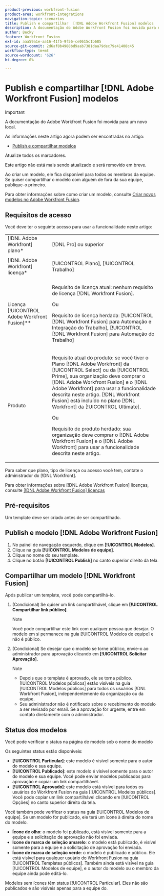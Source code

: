 ```yaml
---
product-previous: workfront-fusion
product-area: workfront-integrations
navigation-topic: scenarios
title: Publish e compartilhar  [!DNL Adobe Workfront Fusion] modelos
description: A documentação do Adobe Workfront Fusion foi movida para um novo local. Este artigo foi descontinuado, mas contém um link para o novo artigo que aborda essa funcionalidade.
author: Becky
feature: Workfront Fusion
exl-id: aaa59a1e-aa16-41f5-9f56-ce0615c1b685
source-git-commit: 2d6af8b4988bd9aab7381daa79dec79e41408c45
workflow-type: tm+mt
source-wordcount: '626'
ht-degree: 0%

---
```


# Publish e compartilhar [!DNL Adobe Workfront Fusion] modelos

>[!IMPORTANT]
>
>A documentação do Adobe Workfront Fusion foi movida para um novo local.
>
>As informações neste artigo agora podem ser encontradas no artigo:
>
>* [Publish e compartilhar modelos](https://experienceleague.adobe.com/docs/workfront-fusion/using/create-and-manage-templates/publish-and-share-fusion-templates.html)
>
>Atualize todos os marcadores.
>
>Este artigo não está mais sendo atualizado e será removido em breve.

Ao criar um modelo, ele fica disponível para todos os membros da equipe. Se quiser compartilhar o modelo com alguém de fora da sua equipe, publique-o primeiro.

Para obter informações sobre como criar um modelo, consulte [Criar novos modelos no Adobe Workfront Fusion](../../../workfront-fusion/scenarios/templates/create-new-fusion-templates.md).

## Requisitos de acesso

Você deve ter o seguinte acesso para usar a funcionalidade neste artigo:

<table style="table-layout:auto"> 
 <col> 
 <col> 
 <tbody> 
  <tr> 
    <td role="rowheader">[!DNL Adobe Workfront] plano*</td> 
   <td> <p>[!DNL Pro] ou superior</p> </td> 
  </tr> 
  <tr data-mc-conditions=""> 
   <td role="rowheader">[!DNL Adobe Workfront] licença*</td> 
   <td> <p>[!UICONTROL Plano], [!UICONTROL Trabalho]</p> </td> 
  </tr> 
  <tr> 
   <td role="rowheader">Licença [!UICONTROL Adobe Workfront Fusion]**</td> 
  <td>
   <p>Requisito de licença atual: nenhum requisito de licença [!DNL Workfront Fusion].</p>
   <p>Ou</p>
   <p>Requisito de licença herdada: [!UICONTROL [!DNL Workfront Fusion] para Automação e Integração do Trabalho], [!UICONTROL [!DNL Workfront Fusion] para Automação do Trabalho]</p>
   </td>    </tr> 
  </tr> 
  <tr> 
   <td role="rowheader">Produto</td> 
   <td>
   <p>Requisito atual do produto: se você tiver o Plano [!DNL Adobe Workfront] da [!UICONTROL Select] ou da [!UICONTROL Prime], sua organização deve comprar o [!DNL Adobe Workfront Fusion] e o [!DNL Adobe Workfront] para usar a funcionalidade descrita neste artigo. [!DNL Workfront Fusion] está incluído no plano [!DNL Workfront] da [!UICONTROL Ultimate].</p>
   <p>Ou</p>
   <p>Requisito de produto herdado: sua organização deve comprar o [!DNL Adobe Workfront Fusion] e o [!DNL Adobe Workfront] para usar a funcionalidade descrita neste artigo.</p>
   </td> 
  </tr> 
 </tbody> 
</table>

Para saber que plano, tipo de licença ou acesso você tem, contate o administrador do [!DNL Workfront].

Para obter informações sobre [!DNL Adobe Workfront Fusion] licenças, consulte [[!DNL Adobe Workfront Fusion] licenças](../../../workfront-fusion/get-started/license-automation-vs-integration.md)

## Pré-requisitos

Um template deve ser criado antes de ser compartilhado.

## Publish e modelo [!DNL Adobe Workfront Fusion]

1. No painel de navegação esquerdo, clique em **[!UICONTROL Modelos]**.
1. Clique na guia **[!UICONTROL Modelos de equipe]**.
1. Clique no nome do seu template.
1. Clique no botão **[!UICONTROL Publish]** no canto superior direito da tela.

## Compartilhar um modelo [!DNL Workfront Fusion]

Após publicar um template, você pode compartilhá-lo.

1. (Condicional) Se quiser um link compartilhável, clique em **[!UICONTROL Compartilhar link público]**.

   >[!NOTE]
   >
   >Você pode compartilhar este link com qualquer pessoa que desejar. O modelo em si permanece na guia [!UICONTROL Modelos de equipe] e não é público.

1. (Condicional) Se desejar que o modelo se torne público, envie-o ao administrador para aprovação clicando em **[!UICONTROL Solicitar Aprovação]**.

   >[!NOTE]
   >
   >* Depois que o template é aprovado, ele se torna público. [!UICONTROL Modelos públicos] estão visíveis na guia [!UICONTROL Modelos públicos] para todos os usuários [!DNL Workfront Fusion], independentemente da organização ou da equipe.
   >* Seu administrador não é notificado sobre o recebimento do modelo a ser revisado por email. Se a aprovação for urgente, entre em contato diretamente com o administrador.


## Status dos modelos

Você pode verificar o status na página de modelo sob o nome do modelo

Os seguintes status estão disponíveis:

* **[!UICONTROL Particular]**: este modelo é visível somente para o autor do modelo e sua equipe.
* **[!UICONTROL Publicado]**: este modelo é visível somente para o autor do modelo e sua equipe. Você pode enviar modelos publicados para aprovação e copiar um link compartilhável.
* **[!UICONTROL Aprovado]**: este modelo está visível para todos os usuários do Workfront Fusion na guia [!UICONTROL Modelos públicos]. Você pode copiar um link compartilhável clicando em [!UICONTROL Opções] no canto superior direito da tela.

Você também pode verificar o status na guia [!UICONTROL Modelos de equipe]. Se um modelo for publicado, ele terá um ícone à direita do nome do modelo.

* **Ícone de olho**: o modelo foi publicado, está visível somente para a equipe e a solicitação de aprovação não foi enviada.
* **Ícone de marca de seleção amarelo**: o modelo está publicado, é visível somente para a equipe e a solicitação de aprovação foi enviada.
* **Ícone de marca de seleção verde**: o modelo é publicado e público. Ele está visível para qualquer usuário do Workfront Fusion na guia [!UICONTROL Templates públicos]. Também ainda está visível na guia [!UICONTROL Modelos de equipe], e o autor do modelo ou o membro da equipe ainda pode editá-lo.

Modelos sem ícones têm status [!UICONTROL Particular]. Eles não são publicados e são visíveis apenas para a equipe do.
